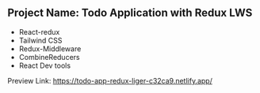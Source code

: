 ## Project Name:  Todo Application with Redux LWS

* React-redux
* Tailwind CSS
* Redux-Middleware
* CombineReducers
* React Dev tools


Preview Link: https://todo-app-redux-liger-c32ca9.netlify.app/